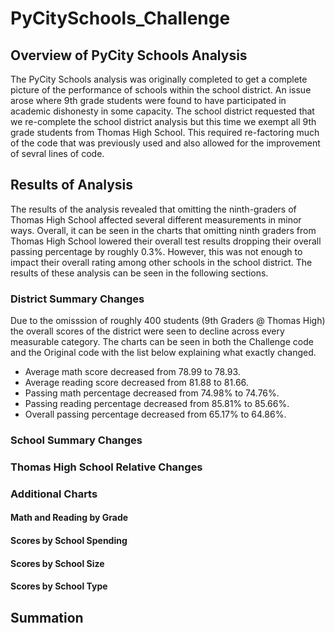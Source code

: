 # PyCitySchools_Challenge
## Overview of PyCity Schools Analysis
The PyCity Schools analysis was originally completed to get a complete picture of the performance of schools within the school district. An issue arose where 9th grade students were found to have participated in academic dishonesty in some capacity. The school district requested that we re-complete the school district analysis but this time we exempt all 9th grade students from Thomas High School. This required re-factoring much of the code that was previously used and also allowed for the improvement of sevral lines of code. 
## Results of Analysis
The results of the analysis revealed that omitting the ninth-graders of Thomas High School affected several different measurements in minor ways. Overall, it can be seen in the charts that omitting ninth graders from Thomas High School lowered their overall test results dropping their overall passing percentage by roughly 0.3%. However, this was not enough to impact their overall rating among other schools in the school district. The results of these analysis can be seen in the following sections. 
### District Summary Changes
Due to the omisssion of roughly 400 students (9th Graders @ Thomas High) the overall scores of the district were seen to decline across every measurable category. The charts can be seen in both the Challenge code and the Original code with the list below explaining what exactly changed. 
- Average math score decreased from 78.99 to 78.93.
- Average reading score decreased from 81.88 to 81.66.
- Passing math percentage decreased from 74.98% to 74.76%.
- Passing reading percentage decreased from 85.81% to 85.66%.
- Overall passing percentage decreased from 65.17% to 64.86%.
### School Summary Changes
### Thomas High School Relative Changes
### Additional Charts
#### Math and Reading by Grade
#### Scores by School Spending
#### Scores by School Size
#### Scores by School Type
## Summation
